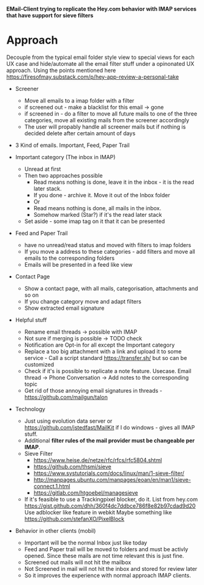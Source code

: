 **EMail-Client trying to replicate the Hey.com behavior with IMAP services that have support for sieve filters**

# Approach 

Decouple from the typical email folder style view to special views for each UX case and hide/automate all the email filter stuff under a opinonated UX approach.
Using the points mentioned here https://firesofmay.substack.com/p/hey-app-review-a-personal-take

* Screener
  * Move all emails to a imap folder with a filter
  * if screened out - make a blacklist for this email -> gone
  * if screened in - do a filter to move all future mails to one of the three categories, move all existing mails from the screener accordingly
  * The user will propably handle all screener mails but if nothing is decided delete after certain amount of days
* 3 Kind of emails. Important, Feed, Paper Trail
* Important category (The inbox in IMAP)
  * Unread at first
  * Then two approaches possible
    * Read means nothing is done, leave it in the inbox - it is the read later stack. 
    * If you done - archive it. Move it out of the Inbox folder
    - Or
    * Read means nothing is done, all mails in the inbox.
    * Somehow marked (Star?) if it's the read later stack
  * Set aside - some imap tag on it that it can be presented 
  
* Feed and Paper Trail 
  * have no unread/read status and moved with filters to imap folders
  * If you move a address to these categories - add filters and move all emails to the corresponding folders
  * Emails will be presented in a feed like view
  
* Contact Page
  * Show a contact page, with all mails, categorisation, attachments and so on
  * If you change category move and adapt filters
  * Show extracted email signature

* Helpful stuff
  * Rename email threads -> possible with IMAP
  * Not sure if merging is possible -> TODO check
  * Notification are Opt-in for all except the Important category
  * Replace a too big attachment with a link and upload it to some service - Call a script standard https://transfer.sh/ but so can be customized
  * Check if it's is possible to replicate a note feature. Usecase. Email thread -> Phone Conversation -> Add notes to the corresponding topic
  * Get rid of those annoying email signatures in threads - https://github.com/mailgun/talon

* Technology
  * Just using evolution data server or https://github.com/jstedfast/MailKit if I do windows - gives all IMAP stuff.
  * Additional **filter rules of the mail provider must be changeable per IMAP**. 
  * Sieve Filter
    * https://www.heise.de/netze/rfc/rfcs/rfc5804.shtml
    * https://github.com/thsmi/sieve
    * https://www.systutorials.com/docs/linux/man/1-sieve-filter/
    * http://manpages.ubuntu.com/manpages/eoan/en/man1/sieve-connect.1.html
    * https://gitlab.com/htgoebel/managesieve
  * If it's feasible to use a Trackingpixel blocker, do it. List from hey.com https://gist.github.com/dhh/360f4dc7ddbce786f8e82b97cdad9d20
  Use adblocker like feature in webkit
  Maybe something like https://github.com/stefanXO/PixelBlock
  
* Behavior in other clients (mobil)
  * Important will be the normal Inbox just like today
  * Feed and Paper trail will be moved to folders and must be activly opened. Since these mails are not time relevant this is just fine.
  * Screened out mails will not hit the mailbox
  * Not Screened in mail will not hit the inbox and stored for review later
  * So it improves the experience with normal approach IMAP clients.
